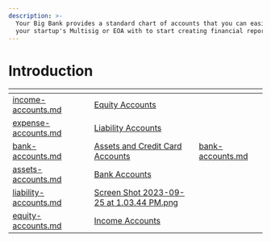 ```yaml
---
description: >-
  Your Big Bank provides a standard chart of accounts that you can easily sync
  your startup's Multisig or EOA with to start creating financial reports.
---
```


# Introduction

<table data-view="cards"><thead><tr><th data-type="content-ref"></th><th data-type="files"></th><th data-hidden data-card-cover data-type="files"></th><th data-hidden data-card-target data-type="content-ref"></th></tr></thead><tbody><tr><td><a href="income-accounts.md">income-accounts.md</a></td><td></td><td><a href="../../../.gitbook/assets/Equity Accounts">Equity Accounts</a></td><td></td></tr><tr><td><a href="expense-accounts.md">expense-accounts.md</a></td><td></td><td><a href="../../../.gitbook/assets/Liability Accounts">Liability Accounts</a></td><td></td></tr><tr><td><a href="bank-accounts.md">bank-accounts.md</a></td><td></td><td><a href="../../../.gitbook/assets/Assets and Credit Card Accounts">Assets and Credit Card Accounts</a></td><td><a href="bank-accounts.md">bank-accounts.md</a></td></tr><tr><td><a href="assets-accounts.md">assets-accounts.md</a></td><td></td><td><a href="../../../.gitbook/assets/Bank Accounts">Bank Accounts</a></td><td></td></tr><tr><td><a href="liability-accounts.md">liability-accounts.md</a></td><td></td><td><a href="../../../.gitbook/assets/Screen Shot 2023-09-25 at 1.03.44 PM.png">Screen Shot 2023-09-25 at 1.03.44 PM.png</a></td><td></td></tr><tr><td><a href="equity-accounts.md">equity-accounts.md</a></td><td></td><td><a href="../../../.gitbook/assets/Income Accounts">Income Accounts</a></td><td></td></tr></tbody></table>
